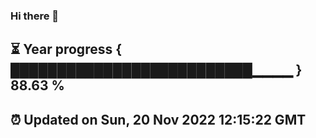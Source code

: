 ### Hi there 👋
⏳ Year progress { ██████████████████████████▁▁▁▁ } 88.63 %
---
⏰ Updated on Sun, 20 Nov 2022 12:15:22 GMT
---
